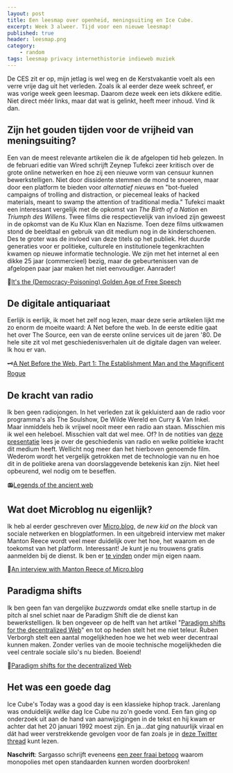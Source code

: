 ```yaml
---
layout: post
title: Een leesmap over openheid, meningsuiting en Ice Cube.
excerpt: Week 3 alweer. Tijd voor een nieuwe leesmap!
published: true
header: leesmap.png
category: 
    - random
tags: leesmap privacy internethistorie indieweb muziek
---
```

De CES zit er op, mijn jetlag is wel weg en de Kerstvakantie voelt als een verre vrije dag uit het verleden. Zoals ik al eerder deze week schreef, er was vorige week geen leesmap. Daarom deze week een iets dikkere editie. Niet direct méér links, maar dat wat is gelinkt, heeft meer inhoud. Vind ik dan. 

## Zijn het gouden tijden voor de vrijheid van meningsuiting?
Een van de meest relevante artikelen die ik de afgelopen tid heb gelezen. In de februari editie van Wired schrijft Zeynep Tufekci zeer kritisch over de grote online netwerken en hoe zij een nieuwe vorm van censuur kunnen bewerkstelligen. Niet door dissidente stemmen de mond te snoeren, maar door een platform te bieden voor _alternatief nieuws_ en "bot-fueled campaigns of trolling and distraction, or piecemeal leaks of hacked materials, meant to swamp the attention of traditional media."
Tufekci maakt een interessant vergelijk met de opkomst van _The Birth of a Nation_ en _Triumph des Willens_. Twee films die respectievelijk van invloed zijn geweest in de opkomst van de Ku Klux Klan en Nazisme. Toen deze films uitkwamen stond de beeldtaal en gebruik van dit medium nog in de kinderschoenen. Des te groter was de invloed van deze titels op het publiek. Het duurde generaties voor er politieke, culturele en institutionele tegenkrachten kwamen op nieuwe informatie technologie. We zijn met het internet al een dikke 25 jaar (commercieel) bezig, maar de gebeurtenissen van de afgelopen paar jaar maken het niet eenvoudiger. Aanrader!

💭[It's the (Democracy-Poisoning) Golden Age of Free Speech](https://www.wired.com/story/free-speech-issue-tech-turmoil-new-censorship/amp)

## De digitale antiquariaat

Eerlijk is eerlijk, ik moet het zelf nog lezen, maar deze serie artikelen lijkt me zo enorm de moeite waard: A Net before the web. In de eerste editie gaat het over The Source, een van de eerste online services uit de jaren '80. De hele site zit vol met geschiedenisverhalen uit de digitale dagen van weleer. Ik hou er van.

🗝[A Net Before the Web, Part 1: The Establishment Man and the Magnificent Rogue](https://www.filfre.net/2017/10/a-net-before-the-web-part-1-the-establishment-man-and-the-magnificent-rogue/)

## De kracht van radio
Ik ben geen radiojongen. In het verleden zat ik gekluisterd aan de radio voor programma's als The Soulshow, De Wilde Wereld en Curry & Van Inkel. Maar inmiddels heb ik vrijwel nooit meer een radio aan staan. Misschien mis ik wel een heleboel. Misschien valt dat wel mee. Of? In de notities van [deze presentatie](http://idlewords.com/talks/ancient_web.htm) lees je over de geschiedenis van radio en welke politieke kracht dit medium heeft. Wellicht nog meer dan het hierboven genoemde film. Wederom wordt het vergelijk getrokken met de technologie van nu en hoe dit in de politieke arena van doorslaggevende betekenis kan zijn. Niet heel opbeurend, wel nodig om te beseffen. 

📻[Legends of the ancient web](http://idlewords.com/talks/ancient_web.htm)

## Wat doet Microblog nu eigenlijk?
Ik heb al eerder geschreven over [Micro.blog](https://micro.blog/), de _new kid on the block_ van sociale netwerken en blogplatformen. In een uitgebreid interview met maker Manton Reece wordt veel meer duidelijk over het hoe, het waarom en de toekomst van het platform. Interessant! Je kunt je nu trouwens gratis aanmelden bij de dienst. Ik ben er [te vinden](http://micro.blog/frank) onder mijn eigen naam.

🎤[An interview with Manton Reece of Micro.blog](http://cdevroe.com/2018/01/19/interview-manton/)

## Paradigma shifts
Ik ben geen fan van dergelijke _buzzwords_ omdat elke snelle startup in de pitch al snel schiet naar de Paradigm Shift die de dienst kan bewerkstelligen. Ik ben ongeveer op de helft van het artikel "[Paradigm shifts for the decentralized Web](https://ruben.verborgh.org/blog/2017/12/20/paradigm-shifts-for-the-decentralized-web/)" en tot op heden stelt het me niet teleur. Ruben Verborgh stelt een aantal mogelijkheden hoe we het web weer decentraal kunnen maken. Zonder verlies van de mooie technische mogelijkheden die veel centrale sociale silo's nu bieden. Boeiend!

🌈[Paradigm shifts for the decentralized Web](https://ruben.verborgh.org/blog/2017/12/20/paradigm-shifts-for-the-decentralized-web/)

## Het was een goede dag
Ice Cube's Today was a good day is een klassieke hiphop track. Jarenlang was onduidelijk _wélke_ dag Ice Cube nu zo'n goede vond. Een fan ging op onderzoek uit aan de hand van aanwijzigingen in de tekst en hij kwam er achter dat het 20 januari 1992 moest zijn. En ja...dat ging natuurlijk viraal en dát had weer verstrekkende gevolgen voor de fan zoals je in [deze Twitter thread](https://twitter.com/DonovanStrain/status/954789040993157120) kunt lezen.

**Naschrift**: Sargasso schrijft eveneens [een zeer fraai betoog](http://sargasso.nl/doorbreek-monopolies-met-open-standaarden/) waarom monopolies met open standaarden kunnen worden doorbroken! 